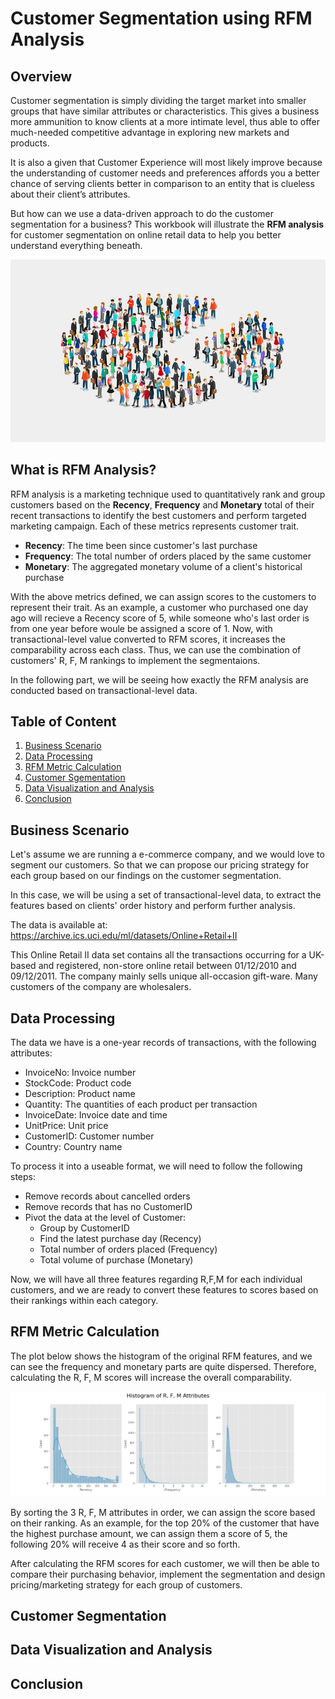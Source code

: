 # Customer Segmentation using RFM Analysis
## Overview
Customer segmentation is simply dividing the target market into smaller groups that have similar attributes or characteristics. This gives a business more ammunition to know clients at a more intimate level, thus able to offer much-needed competitive advantage in exploring new markets and products. 

It is also a given that Customer Experience will most likely improve because the understanding of customer needs and preferences affords you a better chance of serving clients better in comparison to an entity that is clueless about their client’s attributes. 

But how can we use a data-driven approach to do the customer segmentation for a business? This workbook will illustrate the **RFM analysis** for customer segmentation on online retail data to help you better understand everything beneath. 


<p align="center">
  <img width="600"  src="Plot/pie-segment-760.jpg">
</p>

## What is RFM Analysis?
RFM analysis is a marketing technique used to quantitatively rank and group customers based on the **Recency**, **Frequency** and **Monetary** total of their recent transactions to identify the best customers and perform targeted marketing campaign. Each of these metrics represents customer trait.

- **Recency**: The time been since customer's last purchase
- **Frequency**: The total number of orders placed by the same customer
- **Monetary**: The aggregated monetary volume of a client's historical purchase

With the above metrics defined, we can assign scores to the customers to represent their trait. As an example, a customer who purchased one day ago will recieve a Recency score of 5, while someone who's last order is from one year before woule be assigned a score of 1. Now, with transactional-level value converted to RFM scores, it increases the comparability across each class. Thus, we can use the combination of customers' R, F, M rankings to implement the segmentaions.

In the following part, we will be seeing how exactly the RFM analysis are conducted based on transactional-level data.

## Table of Content
1. [Business Scenario](#case)
2. [Data Processing](#data_processing)
3. [RFM Metric Calculation](#metric)
4. [Customer Sgementation](#cs)
5. [Data Visualization and Analysis](#ana)
6. [Conclusion](#conclusion)


## Business Scenario <a name="case"></a>
Let's assume we are running a e-commerce company, and we would love to segment our customers. So that we can propose our pricing strategy for each group based on our findings on the customer segmentation.

In this case, we will be using a set of transactional-level data, to extract the features based on clients' order history and perform further analysis.

The data is available at: https://archive.ics.uci.edu/ml/datasets/Online+Retail+II

This Online Retail II data set contains all the transactions occurring for a UK-based and registered, non-store online retail between 01/12/2010 and 09/12/2011. The company mainly sells unique all-occasion gift-ware. Many customers of the company are wholesalers.

## Data Processing <a name="data_processing"></a>
The data we have is a one-year records of transactions, with the following attributes:
- InvoiceNo: Invoice number
- StockCode: Product code
- Description: Product name
- Quantity: The quantities of each product per transaction
- InvoiceDate: Invoice date and time
- UnitPrice: Unit price
- CustomerID: Customer number
- Country: Country name

To process it into a useable format, we will need to follow the following steps:
- Remove records about cancelled orders
- Remove records that has no CustomerID
- Pivot the data at the level of Customer: 
  - Group by CustomerID
  - Find the latest purchase day (Recency) 
  - Total number of orders placed (Frequency) 
  - Total volume of purchase (Monetary)

Now, we will have all three features regarding R,F,M for each individual customers, and we are ready to convert these features to scores based on their rankings within each category.

## RFM Metric Calculation <a name="metric"></a>
The plot below shows the histogram of the original RFM features, and we can see the frequency and monetary parts are quite dispersed. Therefore, calculating the R, F, M scores will increase the overall comparability.

<p align="center">
  <img width="800"  src="Plot/RFM_Raw.png">
</p>

By sorting the 3 R, F, M attributes in order, we can assign the score based on their ranking. As an example, for the top 20% of the customer that have the highest purchase amount, we can assign them a score of 5, the following 20% will receive 4 as their score and so forth.

After calculating the RFM scores for each customer, we will then be able to compare their purchasing behavior, implement the segmentation and design pricing/marketing strategy for each group of customers.


## Customer Segmentation <a name="cs"></a>

## Data Visualization and Analysis <a name="ana"></a>

## Conclusion <a name="conclusion"></a>
